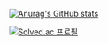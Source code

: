 <div>

  [![Anurag's GitHub stats](https://github-readme-stats.vercel.app/api?username=junsun10&show_icons=true&theme=transparent)](https://github-readme-stats.vercel.app/api?username=hanjoojunsun10)

  [![Solved.ac 프로필](http://mazassumnida.wtf/api/generate_badge?boj=junsun1014)](https://solved.ac/junsun1014)
</div>
<!--
**junsun10/junsun10** is a ✨ _special_ ✨ repository because its `README.md` (this file) appears on your GitHub profile.

Here are some ideas to get you started:

- 🔭 I’m currently working on ...
- 🌱 I’m currently learning ...
- 👯 I’m looking to collaborate on ...
- 🤔 I’m looking for help with ...
- 💬 Ask me about ...
- 📫 How to reach me: ...
- 😄 Pronouns: ...
- ⚡ Fun fact: ...
-->
